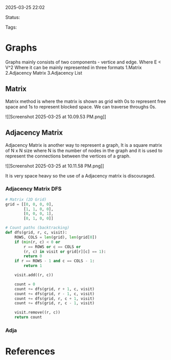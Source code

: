 2025-03-25 22:02

Status: 

Tags:

# Graphs

Graphs mainly consists of two components - vertice and edge. Where E < V^2
Where it can be mainly represented in three formats
1.Matrix
2.Adjacency Matrix
3.Adjacency List

## Matrix

Matrix method is where the matrix is shown as grid with 0s to represent free space and 1s to represent blocked space. We can traverse throughs 0s.

![[Screenshot 2025-03-25 at 10.09.53 PM.png]]

## Adjacency Matrix

Adjacency Matrix is another way to represent a graph, It is a square matrix of N x N size where N is the number of nodes in the graph and it is used to represent the connections between the vertices of a graph.

![[Screenshot 2025-03-25 at 10.11.58 PM.png]]

It is very space heavy so the use of a Adjacency matrix is discouraged.

### Adjacency Matrix DFS

```python
# Matrix (2D Grid)
grid = [[0, 0, 0, 0],
        [1, 1, 0, 0],
        [0, 0, 0, 1],
        [0, 1, 0, 0]]

# Count paths (backtracking)
def dfs(grid, r, c, visit):
    ROWS, COLS = len(grid), len(grid[0])
    if (min(r, c) < 0 or
        r == ROWS or c == COLS or
        (r, c) in visit or grid[r][c] == 1):
        return 0
    if r == ROWS - 1 and c == COLS - 1:
        return 1

    visit.add((r, c))

    count = 0
    count += dfs(grid, r + 1, c, visit)
    count += dfs(grid, r - 1, c, visit)
    count += dfs(grid, r, c + 1, visit)
    count += dfs(grid, r, c - 1, visit)

    visit.remove((r, c))
    return count

```

### Adja
# References


